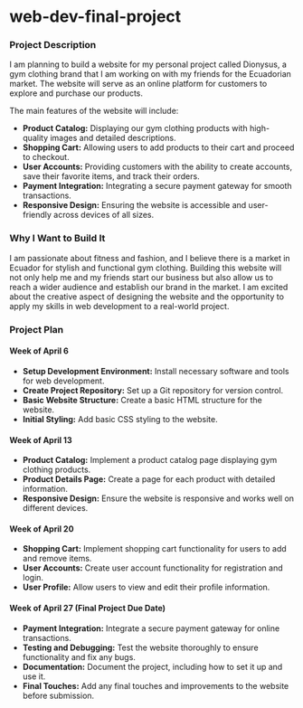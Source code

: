 # web-dev-final-project
### Project Description
I am planning to build a website for my personal project called Dionysus, a gym clothing brand that I am working on with my friends for the Ecuadorian market. The website will serve as an online platform for customers to explore and purchase our products. 

The main features of the website will include:
- **Product Catalog:** Displaying our gym clothing products with high-quality images and detailed descriptions.
- **Shopping Cart:** Allowing users to add products to their cart and proceed to checkout.
- **User Accounts:** Providing customers with the ability to create accounts, save their favorite items, and track their orders.
- **Payment Integration:** Integrating a secure payment gateway for smooth transactions.
- **Responsive Design:** Ensuring the website is accessible and user-friendly across devices of all sizes.

### Why I Want to Build It
I am passionate about fitness and fashion, and I believe there is a market in Ecuador for stylish and functional gym clothing. Building this website will not only help me and my friends start our business but also allow us to reach a wider audience and establish our brand in the market. I am excited about the creative aspect of designing the website and the opportunity to apply my skills in web development to a real-world project.

### Project Plan

#### Week of April 6
- **Setup Development Environment:** Install necessary software and tools for web development.
- **Create Project Repository:** Set up a Git repository for version control.
- **Basic Website Structure:** Create a basic HTML structure for the website.
- **Initial Styling:** Add basic CSS styling to the website.

#### Week of April 13
- **Product Catalog:** Implement a product catalog page displaying gym clothing products.
- **Product Details Page:** Create a page for each product with detailed information.
- **Responsive Design:** Ensure the website is responsive and works well on different devices.

#### Week of April 20
- **Shopping Cart:** Implement shopping cart functionality for users to add and remove items.
- **User Accounts:** Create user account functionality for registration and login.
- **User Profile:** Allow users to view and edit their profile information.

#### Week of April 27 (Final Project Due Date)
- **Payment Integration:** Integrate a secure payment gateway for online transactions.
- **Testing and Debugging:** Test the website thoroughly to ensure functionality and fix any bugs.
- **Documentation:** Document the project, including how to set it up and use it.
- **Final Touches:** Add any final touches and improvements to the website before submission.

